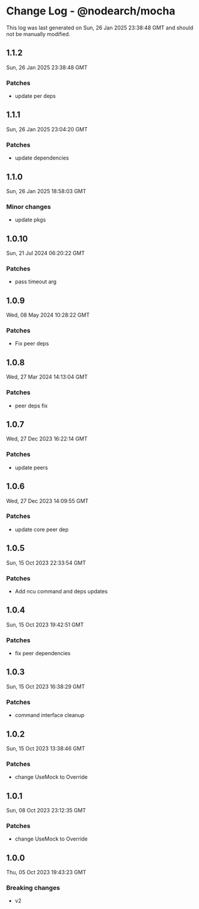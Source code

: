 # Change Log - @nodearch/mocha

This log was last generated on Sun, 26 Jan 2025 23:38:48 GMT and should not be manually modified.

## 1.1.2
Sun, 26 Jan 2025 23:38:48 GMT

### Patches

- update per deps

## 1.1.1
Sun, 26 Jan 2025 23:04:20 GMT

### Patches

- update dependencies

## 1.1.0
Sun, 26 Jan 2025 18:58:03 GMT

### Minor changes

- update pkgs

## 1.0.10
Sun, 21 Jul 2024 06:20:22 GMT

### Patches

- pass timeout arg

## 1.0.9
Wed, 08 May 2024 10:28:22 GMT

### Patches

- Fix peer deps

## 1.0.8
Wed, 27 Mar 2024 14:13:04 GMT

### Patches

-  peer deps fix

## 1.0.7
Wed, 27 Dec 2023 16:22:14 GMT

### Patches

- update peers

## 1.0.6
Wed, 27 Dec 2023 14:09:55 GMT

### Patches

- update core peer dep

## 1.0.5
Sun, 15 Oct 2023 22:33:54 GMT

### Patches

- Add ncu command and deps updates

## 1.0.4
Sun, 15 Oct 2023 19:42:51 GMT

### Patches

- fix peer dependencies

## 1.0.3
Sun, 15 Oct 2023 16:38:29 GMT

### Patches

- command interface cleanup

## 1.0.2
Sun, 15 Oct 2023 13:38:46 GMT

### Patches

- change UseMock to Override

## 1.0.1
Sun, 08 Oct 2023 23:12:35 GMT

### Patches

- change UseMock to Override

## 1.0.0
Thu, 05 Oct 2023 19:43:23 GMT

### Breaking changes

- v2


